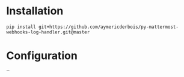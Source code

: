 # Installation

`pip install git+https://github.com/aymericderbois/py-mattermost-webhooks-log-handler.git@master`

# Configuration

``